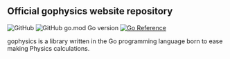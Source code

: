 ## Official gophysics website repository
![GitHub](https://img.shields.io/github/license/Gabri432/gophysics)
![GitHub go.mod Go version](https://img.shields.io/github/go-mod/go-version/Gabri432/gophysics)
[![Go Reference](https://pkg.go.dev/badge/github.com/Gabri432/gophysics.svg)](https://pkg.go.dev/github.com/Gabri432/gophysics)

gophysics is a library written in the Go programming language born to ease making Physics calculations.